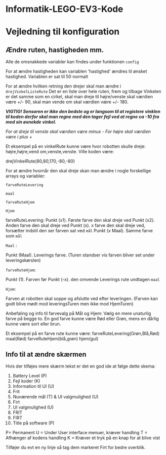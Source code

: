 # Informatik-LEGO-EV3-Kode

# Vejledning til konfiguration

## Ændre ruten, hastigheden mm. 
Alle de omsnakkede variabler kan findes under funktionen `config`


For at ændre hastigheden kan variablen 'hastighed' ændres til ønsket hastighed. 
Variablen er sat til 50 normalt

For at ændre hvilken retning den drejer skal man ændre i  `drejVinkelListeRute`
Det er en liste over hele ruten, frem og tilbage
Vinkelen er det samme som en cirkel, skal man dreje til højre/venste skal værdien være +/- 90, skal man vende om skal værdien være +/- 180.

***VIGTIG! Sensoren er ikke den bedste og er langsom til at registere vinklen til koden
derfor skal man regne med den tager fejl ved at regne ca -10 fra med sin øsnekde vinkel.*** 

*For at dreje til venste skal værdien være minus -
For højre skal værdien være i plus +*

Et eksempel på en vinkelRute kunne være hvor robotten skulle dreje:
højre,højre,vend om,venste,venste.
Ville koden være:


drejVinkelRute(80,80,170,-80,-80)

For at ændre hvornår den skal dreje skan man ændre i nogle forskellige arrays og variabler:

`farveRuteLevering`

`maal`

`farveRuteHjem`

`Hjem`


farveRuteLevering:
Punkt (x1). Første farve den skal dreje ved
Punkt (x2). Anden farve den skal dreje ved
Punkt (x). x farve den skal dreje ved, forsætter indstil den ser farven sat ved `mål`
Punkt (x Maal). Samme farve som `mål` 

`Maal` :

Punkt (Maal). Leverings farve. (Turen standser vis farven bliver set under leveringskørslen) 

`farveRuteHjem`:

Punkt (1). Farven før 
Punkt (-x). den omvende Leverings rute undtagen `maal`

`Hjem`:

Farven at robotten skal soppe og afslutte ved efter leveringen. (Farven kan godt blive mødt mod leveringsTuren men ikke mod HjemTuren)

Anbefaling og info til farvevalg på Mål og Hjem: Vælg en mere unaturlig farve på begge to. 
En god farve kunne være Rød eller Grøn, mens en dårlig kunne være sort eller brun.

Et eksempel på en farve rute kunne være:
farveRuteLevering(Grøn,Blå,Rød)
maal(Rød)
farveRuteHjem(blå,grøn)
hjem(gul)

## Info til at ændre skærmen 
Hvis der tilføjes mere skærm tekst er det en god ide at følge dette skema:

1. Battery Level (P)
2. Fejl koder (K)
3. Information til UI (U)
4. Frit 
5. Nuværende mål (T) & UI valgmulighed (U)
6. Firt
7. UI valgmulighed (U)
8. FRIT
9. FIRT
10. Title på software (P)

P= Permanent 
U = Under User interface menuer, kræver handling
T = Afhænger af kodens handling 
K = Kræver et tryk på en knap for at blive vist

Tilføjer du evt en ny linje så tag dem markeret Firt for bedre overblik.



